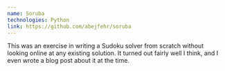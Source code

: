 ```yaml
---
name: Soruba
technologies: Python
link: https://github.com/abejfehr/soruba
---
```


This was an exercise in writing a Sudoku solver from scratch without looking online at any existing solution. It turned out fairly well I think, and I even wrote a blog post about it at the time.
